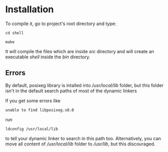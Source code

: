 # Installation

To compile it, go to project's root directory and type:

`cd shell`

`make`

It will compile the files which are inside *src* directory and will create an executable *shell* inside the *bin* directory.

## Errors

By default, posixeg library is intalled into */usr/local/lib* folder, but this folder isn't in the default search paths of most of the dynamic linkers

If you get some errors like

`unable to find libposixeg.s0.0`

run

`ldconfig /usr/local/lib`

to tell your dynamic linker to search in this path too. Alternatively, you can move all content of */usr/local/lib* folder to */usr/lib*, but this discouraged.
